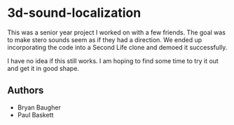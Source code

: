 # 3d-sound-localization

This was a senior year project I worked on with a few friends. The goal was to make stero sounds seem as if
they had a direction. We ended up incorporating the code into a Second Life clone and demoed it successfully.

I have no idea if this still works. I am hoping to find some time to try it out and get it in good shape.

## Authors
 
 * Bryan Baugher
 * Paul Baskett
